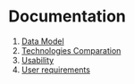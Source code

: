 # Documentation
1. [Data Model](#data_model)
2. [Technologies Comparation](#technologies_comparation)
3. [Usability](#usability)
4. [User requirements](#user_requirements)
